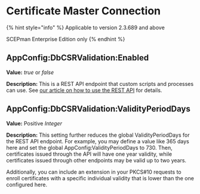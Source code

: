 # Certificate Master Connection

{% hint style="info" %}
Applicable to version 2.3.689 and above

SCEPman Enterprise Edition only
{% endhint %}

## AppConfig:DbCSRValidation:Enabled

**Value:** _true_ or _false_

**Description:** This is a REST API endpoint that custom scripts and processes can use. See [our article on how to use the REST API](../../../certificate-deployment/api-certificates.md) for details.

## AppConfig:DbCSRValidation:ValidityPeriodDays

**Value:** Positive _Integer_

**Description:** This setting further reduces the global ValidityPeriodDays for the REST API endpoint. For example, you may define a value like 365 days here and set the global AppConfig:ValidityPeriodDays to 730. Then, certificates issued through the API will have one year validity, while certificates issued through other endpoints may be valid up to two years.

Additionally, you can include an extension in your PKCS#10 requests to enroll certificates with a specific individual validity that is lower than the one configured here.